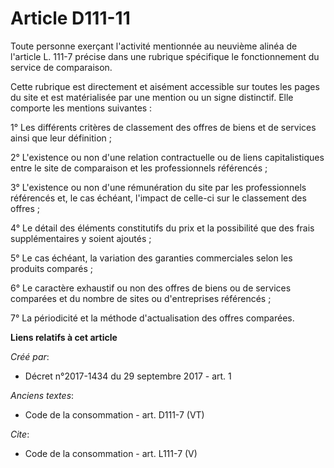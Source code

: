 # Article D111-11

Toute personne exerçant l'activité mentionnée au neuvième alinéa de l'article L. 111-7 précise dans une rubrique spécifique
le fonctionnement du service de comparaison. 

Cette rubrique est directement et aisément accessible sur toutes les pages du site et est matérialisée par une mention ou un
signe distinctif. Elle comporte les mentions suivantes : 

1° Les différents critères de classement des offres de biens et de services ainsi que leur définition ; 

2° L'existence ou non d'une relation contractuelle ou de liens capitalistiques entre le site de comparaison et les
professionnels référencés ; 

3° L'existence ou non d'une rémunération du site par les professionnels référencés et, le cas échéant, l'impact de celle-ci
sur le classement des offres ; 

4° Le détail des éléments constitutifs du prix et la possibilité que des frais supplémentaires y soient ajoutés ; 

5° Le cas échéant, la variation des garanties commerciales selon les produits comparés ; 

6° Le caractère exhaustif ou non des offres de biens ou de services comparées et du nombre de sites ou d'entreprises
référencés ; 

7° La périodicité et la méthode d'actualisation des offres comparées.

**Liens relatifs à cet article**

_Créé par_:

  - Décret n°2017-1434 du 29 septembre 2017 - art. 1

_Anciens textes_:

  - Code de la consommation - art. D111-7 (VT)

_Cite_:

  - Code de la consommation - art. L111-7 (V)
